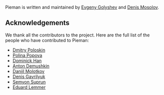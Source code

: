 Pieman is written and maintained by [Evgeny Golyshev](https://github.com/eugulixes) and [Denis Mosolov](https://github.com/denismosolov).

## Acknowledgements

We thank all the contributors to the project. Here are the full list of the people who have contributed to Pieman:
* [Dmitry Poloskin](https://github.com/dimapaloskin)
* [Polina Popova](https://github.com/polina-popova)
* [Dominick Han](https://github.com/dominick-han)
* [Anton Demushkin](https://github.com/fremail)
* [Daniil Molotkov](https://github.com/mdanil007)
* [Denis Gavrilyuk](https://github.com/karpa4o4)
* [Semyon Suprun](https://github.com/BehindLoader)
* [Eduard Lemmer](https://github.com/leocoan)